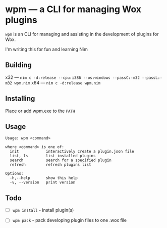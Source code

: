 # wpm — a CLI for managing Wox plugins

`wpm` is an CLI for managing and assisting in the development of plugins for Wox.

I'm writing this for fun and learning Nim

## Building

x32 — `nim c -d:release --cpu:i386 --os:windows --passC:-m32 --passL:-m32 wpm.nim`
x64 — `nim c -d:release wpm.nim`

## Installing

Place or add wpm.exe to the `PATH`

## Usage

```
Usage: wpm <command>

where <command> is one of:
  init            interactively create a plugin.json file
  list, ls        list installed plugins
  search          search for a specified plugin
  refresh         refresh plugins list

Options:
  -h,--help       show this help
  -v, --version   print version

```

## Todo

- [ ] `wpm install` - install plugin(s)
- [ ] `wpm pack` - pack developing plugin files to one .wox file
 